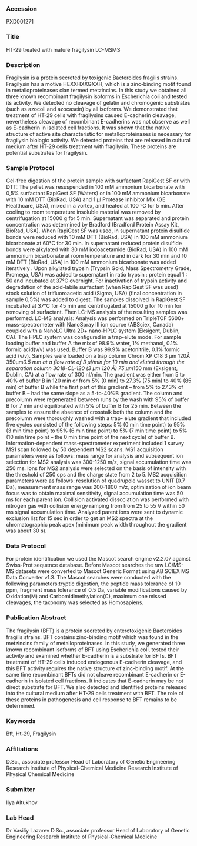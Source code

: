 ### Accession
PXD001271

### Title
HT-29 treated with mature fragilysin LC-MSMS

### Description
Fragilysin is a protein secreted by toxigenic Bacteroides fragilis strains. Fragilysin has  a motive HEXXHXXGXXH, which is a zinc-binding motif found in metalloproteinases clan   termed metzincins. In this study we obtained all three known recombinant fragilysin isoforms   in Escherichia coli and tested its activity. We detected no cleavage of gelatin and chromogenic   substrates (such as azocoll and azocasein) by all isoforms. We demonstrated that treatment of   HT-29 cells with fragilysins caused E-cadherin cleavage, nevertheless cleavage of recombinant   E-cadherins was not observe as well as E-cadherin in isolated cell fractions. It was shown that   the native structure of active site characteristic for metalloproteinases is necessary for fragilysin   biologic activity. We detected proteins that are released in cultural medium after HT-29 cells   treatment with fragilysin. These proteins are potential substrates for fragilysin.

### Sample Protocol
Gel-free digestion of the protein sample with surfactant RapiGest SF or with DTT: The pellet was resuspended in 100 mM ammonium bicarbonate with 0,5% surfactant   RapiGest SF (Waters) or in 100 mM ammonium bicarbonate with 10 mM DTT (BioRad, USA)   and 1 μl Protease inhibitor Mix (GE Healthcare, USA), mixed in a vortex, and heated at 100 °C   for 5 min. After cooling to room temperature insoluble material was removed by centrifugation   at 15000 g for 5 min. Supernatant was separated and protein concentration was determined   by Bradford (Bradford Protein Assay Kit, BioRad, USA). When RapiGest SF was used, in   supernatant protein disulfide bonds were reduced with 10 mM DTT (BioRad, USA) in 100   mM ammonium bicarbonate at 60°C for 30 min. In supernatant reduced protein disulfide bonds   were alkylated with 30 mM iodoacetamide (BioRad, USA) in 100 mM ammonium bicarbonate   at room temperature and in dark for 30 min and 10 mM DTT (BioRad, USA) in 100 mM   ammonium bicarbonate was added iteratively . Upon alkylated trypsin (Trypsin Gold, Mass   Spectrometry Grade, Promega, USA) was added to supernatant in ratio trypsin : protein equal 1 :   50 and incubated at 37°C overnight. For inactivation of trypsin activity and degradation of the   acid-labile surfactant (when RapiGest SF was used) stock solution of trifluoroacetic acid (Sigma,   USA) (final concentration in sample 0,5%) was added to digest. The samples dissolved in   RapiGest SF incubated at 37°C for 45 min and centrifugated at 15000 g for 10 min for removing   of surfactant. Then LC-MS analysis of the resulting samples was performed. LC-MS analysis: Analysis was performed on TripleTOF 5600+ mass-spectrometer with NanoSpray   III ion source (ABSciex, Canada) coupled with a NanoLC Ultra 2D+ nano-HPLC system   (Eksigent, Dublin, CA). The HPLC system was configured in a trap-elute mode. For sample   loading buffer and buffer A the mix of 98.9% water, 1% methanol, 0.1% formic acid(v/v) was   used. Buffer B was 99.9% acetonitrile, 0.1% formic acid (v/v). Samples were loaded on a trap   column Chrom XP C18 3 μm 120Å 350μm*0.5 mm at a flow rate of 3 μl/min for 10 min and   eluted through the separation column 3C18-CL-120 (3 μm 120 Å) 75 μm*150 mm (Eksigent,   Dublin, CA) at a flow rate of 300 nl/min. The gradient was either from 5 to 40% of buffer B in   120 min or from 5% (0 min) to 27.3% (75 min) to 40% (85 min) of buffer B while the first part   of this gradient – from 5% to 27.3% of buffer B – had the same slope as a 5-to-40%B gradient.   The column and precolumn were regenerated between runs by the wash with 95% of buffer B   for 7 min and equilibrated with 5% of buffer B for 25 min. Between the samples to ensure the   absence of crosstalk both the column and the precolumn were thoroughly washed with a trap- elute gradient that included five cycles consisted of the following steps: 5% (0 min time point) to   95% (3 min time point) to 95% (6 min time point) to 5% (7 min time point) to 5% (10 min time   point – the 0 min time point of the next cycle) of buffer B. Information-dependent mass-spectrometer experiment included 1 survey MS1 scan   followed by 50 dependent MS2 scans. MS1 acquisition parameters were as follows: mass   range for analysis and subsequent ion selection for MS2 analysis was 300-1250 m/z, signal   accumulation time was 250 ms. Ions for MS2 analysis were selected on the basis of intensity   with the threshold of 250 cps and the charge state from 2 to 5. MS2 acquisition parameters   were as follows: resolution of quadrupole wasset to UNIT (0.7 Da), measurement mass range   was 200-1800 m/z, optimization of ion beam focus was to obtain maximal sensitivity, signal   accumulation time was 50 ms for each parent ion. Collision activated dissociation was performed   with nitrogen gas with collision energy ramping from from 25 to 55 V within 50 ms signal   accumulation time. Analyzed parent ions were sent to dynamic exclusion list for 15 sec in order   to get an MS2 spectra at the chromatographic peak apex (minimum peak width throughout the   gradient was about 30 s).

### Data Protocol
For protein identification we used the Mascot search engine v2.2.07 against Swiss-Prot sequence database. Before Mascot searches the raw LC/MS-MS datasets were converted to Mascot Generic Format using AB SCIEX MS Data Converter v1.3. The Mascot searches were conducted with the following parameters:tryptic digestion, the peptide mass tolerance of 10 ppm, fragment mass tolerance of 0.5 Da, variable modifications caused by Oxidation(M) and Carbomidimethylation(C), maximum one missed cleavages, the taxonomy was selected as Homosapiens.

### Publication Abstract
The fragilysin (BFT) is a protein secreted by enterotoxigenic Bacteroides fragilis strains. BFT contains zinc-binding motif which was found in the metzincins family of metalloproteinases. In this study, we generated three known recombinant isoforms of BFT using Escherichia coli, tested their activity and examined whether E-cadherin is a substrate for BFTs. BFT treatment of HT-29 cells induced endogenous E-cadherin cleavage, and this BFT activity requires the native structure of zinc-binding motif. At the same time recombinant BFTs did not cleave recombinant E-cadherin or E-cadherin in isolated cell fractions. It indicates that E-cadherin may be not direct substrate for BFT. We also detected and identified proteins released into the cultural medium after HT-29 cells treatment with BFT. The role of these proteins in pathogenesis and cell response to BFT remains to be determined.

### Keywords
Bft, Ht-29, Fragilysin

### Affiliations
D.Sc., associate professor Head of Laboratory of Genetic Engineering Research Institute of Physical-Chemical Medicine
Research Institute of Physical Chemical Medicine

### Submitter
Ilya Altukhov

### Lab Head
Dr Vasiliy Lazarev
D.Sc., associate professor Head of Laboratory of Genetic Engineering Research Institute of Physical-Chemical Medicine


